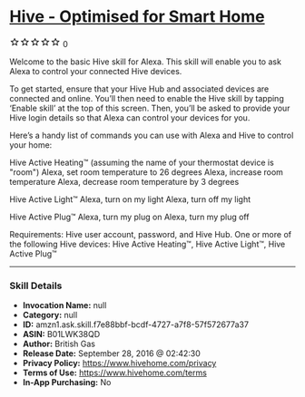 # [Hive - Optimised for Smart Home](http://alexa.amazon.com/#skills/amzn1.ask.skill.f7e88bbf-bcdf-4727-a7f8-57f572677a37)
![0 stars](../../images/ic_star_border_black_18dp_1x.png)![0 stars](../../images/ic_star_border_black_18dp_1x.png)![0 stars](../../images/ic_star_border_black_18dp_1x.png)![0 stars](../../images/ic_star_border_black_18dp_1x.png)![0 stars](../../images/ic_star_border_black_18dp_1x.png) 0

Welcome to the basic Hive skill for Alexa.  This skill will enable you to ask Alexa to control your connected Hive devices.

To get started, ensure that your Hive Hub and associated devices are connected and online.  You’ll then need to enable the Hive skill by tapping ‘Enable skill’ at the top of this screen.  Then, you’ll be asked to provide your Hive login details so that Alexa can control your devices for you. 

Here’s a handy list of commands you can use with Alexa and Hive to control your home:

Hive Active Heating™ (assuming the name of your thermostat device is "room")
Alexa, set room temperature to 26 degrees
Alexa, increase room temperature
Alexa, decrease room temperature by 3 degrees

Hive Active Light™
Alexa, turn on my light
Alexa, turn off my light

Hive Active Plug™
Alexa, turn my plug on
Alexa, turn my plug off


Requirements:
Hive user account, password, and Hive Hub.
One or more of the following Hive devices: Hive Active Heating™, Hive Active Light™, Hive Active Plug™

***

### Skill Details

* **Invocation Name:** null
* **Category:** null
* **ID:** amzn1.ask.skill.f7e88bbf-bcdf-4727-a7f8-57f572677a37
* **ASIN:** B01LWK38QD
* **Author:** British Gas
* **Release Date:** September 28, 2016 @ 02:42:30
* **Privacy Policy:** https://www.hivehome.com/privacy
* **Terms of Use:** https://www.hivehome.com/terms
* **In-App Purchasing:** No
